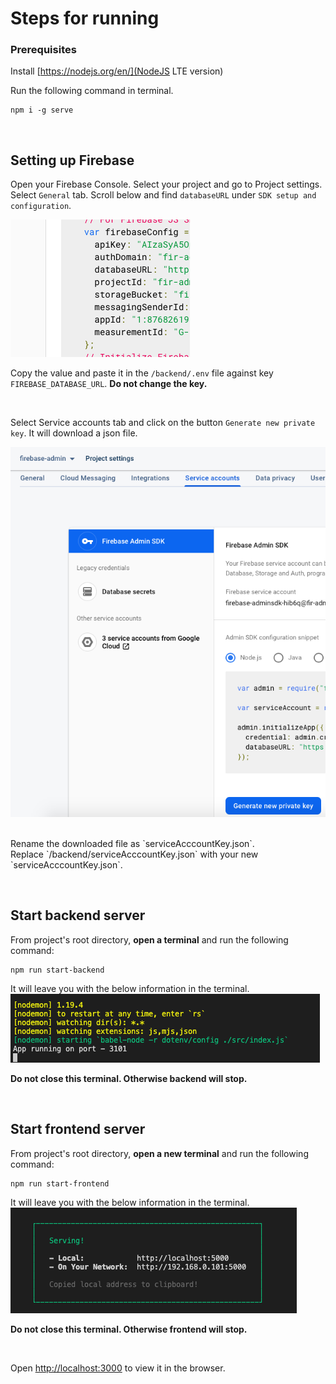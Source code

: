 # Steps for running

### Prerequisites

Install [https://nodejs.org/en/](NodeJS LTE version)

Run the following command in terminal.

```
npm i -g serve
```

<p>&nbsp;</p>

## Setting up Firebase

Open your Firebase Console. Select your project and go to Project settings.
<br />
Select `General` tab. Scroll below and find `databaseURL` under `SDK setup and configuration`.

![alt text](./firebase-database-url.png)

Copy the value and paste it in the `/backend/.env` file against key `FIREBASE_DATABASE_URL`. **Do not change the key.**

<p>&nbsp;</p>

Select Service accounts tab and click on the button `Generate new private key`. It will download a json file.

![alt text](./firebase-service-account.png)

<br />
Rename the downloaded file as `serviceAcccountKey.json`.
<br />
Replace `/backend/serviceAcccountKey.json` with your new `serviceAcccountKey.json`.

<p>&nbsp;</p>

## Start backend server

From project's root directory, **open a terminal** and run the following command:

```
npm run start-backend
```

It will leave you with the below information in the terminal.
![alt text](./backend-serve-success.png)

**Do not close this terminal. Otherwise backend will stop.**

<p>&nbsp;</p>

## Start frontend server

From project's root directory, **open a new terminal** and run the following command:

```
npm run start-frontend
```

It will leave you with the below information in the terminal.
![alt text](./frontend-serve-success.png)

**Do not close this terminal. Otherwise frontend will stop.**

<p>&nbsp;</p>

Open [http://localhost:3000](http://localhost:3000) to view it in the browser.
